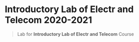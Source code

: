 # Introductory Lab of Electr and Telecom 2020-2021
> Lab for **Introductory Lab of Electr and Telecom** Course
